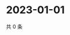 # 2023-01-01

共 0 条

<!-- BEGIN WEIBO -->
<!-- 最后更新时间 Sun Jan 01 2023 13:12:06 GMT+0800 (China Standard Time) -->

<!-- END WEIBO -->
